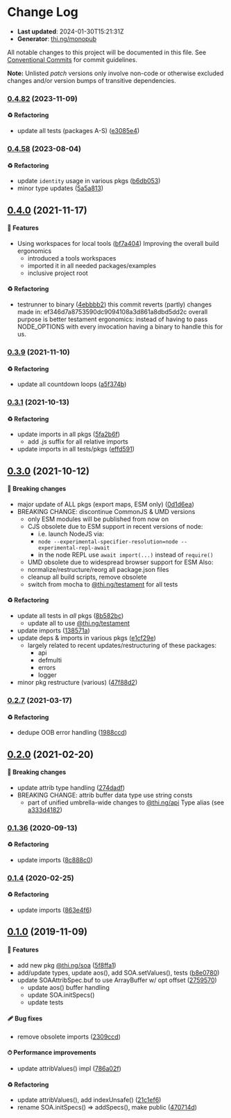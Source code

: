 # Change Log

- **Last updated**: 2024-01-30T15:21:31Z
- **Generator**: [thi.ng/monopub](https://thi.ng/monopub)

All notable changes to this project will be documented in this file.
See [Conventional Commits](https://conventionalcommits.org/) for commit guidelines.

**Note:** Unlisted _patch_ versions only involve non-code or otherwise excluded changes
and/or version bumps of transitive dependencies.

### [0.4.82](https://github.com/thi-ng/umbrella/tree/@thi.ng/soa@0.4.82) (2023-11-09)

#### ♻️ Refactoring

- update all tests (packages A-S) ([e3085e4](https://github.com/thi-ng/umbrella/commit/e3085e4))

### [0.4.58](https://github.com/thi-ng/umbrella/tree/@thi.ng/soa@0.4.58) (2023-08-04)

#### ♻️ Refactoring

- update `identity` usage in various pkgs ([b6db053](https://github.com/thi-ng/umbrella/commit/b6db053))
- minor type updates ([5a5a813](https://github.com/thi-ng/umbrella/commit/5a5a813))

## [0.4.0](https://github.com/thi-ng/umbrella/tree/@thi.ng/soa@0.4.0) (2021-11-17)

#### 🚀 Features

- Using workspaces for local tools ([bf7a404](https://github.com/thi-ng/umbrella/commit/bf7a404))
  Improving the overall build ergonomics
  - introduced a tools workspaces
  - imported it in all needed packages/examples
  - inclusive project root

#### ♻️ Refactoring

- testrunner to binary ([4ebbbb2](https://github.com/thi-ng/umbrella/commit/4ebbbb2))
  this commit reverts (partly) changes made in:
  ef346d7a8753590dc9094108a3d861a8dbd5dd2c
  overall purpose is better testament ergonomics:
  instead of having to pass NODE_OPTIONS with every invocation
  having a binary to handle this for us.

### [0.3.9](https://github.com/thi-ng/umbrella/tree/@thi.ng/soa@0.3.9) (2021-11-10)

#### ♻️ Refactoring

- update all countdown loops ([a5f374b](https://github.com/thi-ng/umbrella/commit/a5f374b))

### [0.3.1](https://github.com/thi-ng/umbrella/tree/@thi.ng/soa@0.3.1) (2021-10-13)

#### ♻️ Refactoring

- update imports in all pkgs ([5fa2b6f](https://github.com/thi-ng/umbrella/commit/5fa2b6f))
  - add .js suffix for all relative imports
- update imports in all tests/pkgs ([effd591](https://github.com/thi-ng/umbrella/commit/effd591))

## [0.3.0](https://github.com/thi-ng/umbrella/tree/@thi.ng/soa@0.3.0) (2021-10-12)

#### 🛑 Breaking changes

- major update of ALL pkgs (export maps, ESM only) ([0d1d6ea](https://github.com/thi-ng/umbrella/commit/0d1d6ea))
- BREAKING CHANGE: discontinue CommonJS & UMD versions
  - only ESM modules will be published from now on
  - CJS obsolete due to ESM support in recent versions of node:
    - i.e. launch NodeJS via:
    - `node --experimental-specifier-resolution=node --experimental-repl-await`
    - in the node REPL use `await import(...)` instead of `require()`
  - UMD obsolete due to widespread browser support for ESM
  Also:
  - normalize/restructure/reorg all package.json files
  - cleanup all build scripts, remove obsolete
  - switch from mocha to [@thi.ng/testament](https://github.com/thi-ng/umbrella/tree/main/packages/testament) for all tests

#### ♻️ Refactoring

- update all tests in _all_ pkgs ([8b582bc](https://github.com/thi-ng/umbrella/commit/8b582bc))
  - update all to use [@thi.ng/testament](https://github.com/thi-ng/umbrella/tree/main/packages/testament)
- update imports ([138571a](https://github.com/thi-ng/umbrella/commit/138571a))
- update deps & imports in various pkgs ([e1cf29e](https://github.com/thi-ng/umbrella/commit/e1cf29e))
  - largely related to recent updates/restructuring of these packages:
    - api
    - defmulti
    - errors
    - logger
- minor pkg restructure (various) ([47f88d2](https://github.com/thi-ng/umbrella/commit/47f88d2))

### [0.2.7](https://github.com/thi-ng/umbrella/tree/@thi.ng/soa@0.2.7) (2021-03-17)

#### ♻️ Refactoring

- dedupe OOB error handling ([1988ccd](https://github.com/thi-ng/umbrella/commit/1988ccd))

## [0.2.0](https://github.com/thi-ng/umbrella/tree/@thi.ng/soa@0.2.0) (2021-02-20)

#### 🛑 Breaking changes

- update attrib type handling ([274dadf](https://github.com/thi-ng/umbrella/commit/274dadf))
- BREAKING CHANGE: attrib buffer data type use string consts
  - part of unified umbrella-wide changes to [@thi.ng/api](https://github.com/thi-ng/umbrella/tree/main/packages/api) Type alias
    (see [a333d4182](https://github.com/thi-ng/umbrella/commit/a333d4182))

### [0.1.36](https://github.com/thi-ng/umbrella/tree/@thi.ng/soa@0.1.36) (2020-09-13)

#### ♻️ Refactoring

- update imports ([8c888c0](https://github.com/thi-ng/umbrella/commit/8c888c0))

### [0.1.4](https://github.com/thi-ng/umbrella/tree/@thi.ng/soa@0.1.4) (2020-02-25)

#### ♻️ Refactoring

- update imports ([863e4f6](https://github.com/thi-ng/umbrella/commit/863e4f6))

## [0.1.0](https://github.com/thi-ng/umbrella/tree/@thi.ng/soa@0.1.0) (2019-11-09)

#### 🚀 Features

- add new pkg [@thi.ng/soa](https://github.com/thi-ng/umbrella/tree/main/packages/soa) ([5f8ffa1](https://github.com/thi-ng/umbrella/commit/5f8ffa1))
- add/update types, update aos(), add SOA.setValues(), tests ([b8e0780](https://github.com/thi-ng/umbrella/commit/b8e0780))
- update SOAAttribSpec.buf to use ArrayBuffer w/ opt offset ([2759570](https://github.com/thi-ng/umbrella/commit/2759570))
  - update aos() buffer handling
  - update SOA.initSpecs()
  - update tests

#### 🩹 Bug fixes

- remove obsolete imports ([2309ccd](https://github.com/thi-ng/umbrella/commit/2309ccd))

#### ⏱ Performance improvements

- update attribValues() impl ([786a02f](https://github.com/thi-ng/umbrella/commit/786a02f))

#### ♻️ Refactoring

- update attribValues(), add indexUnsafe() ([21c1ef6](https://github.com/thi-ng/umbrella/commit/21c1ef6))
- rename SOA.initSpecs() => addSpecs(), make public ([470714d](https://github.com/thi-ng/umbrella/commit/470714d))
